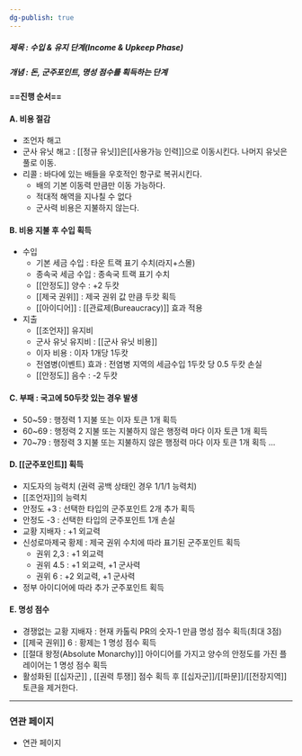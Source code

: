 ```yaml
---
dg-publish: true
---
```

##### 제목 : 수입 & 유지 단계(Income & Upkeep Phase)
##### 개념 : 돈, 군주포인트, 명성 점수를 획득하는 단계

#### ==진행 순서==

#### A. 비용 절감
- 조언자 해고 
- 군사 유닛 해고 : [[정규 유닛]]은[[사용가능 인력]]으로 이동시킨다. 나머지 유닛은 풀로 이동.
- 리콜 : 바다에 있는 배들을 우호적인 항구로 복귀시킨다.
  - 배의 기본 이동력 만큼만 이동 가능하다.
  - 적대적 해역을 지나칠 수 없다
  - 군사력 비용은 지불하지 않는다.

#### B. 비용 지불 후 수입 획득
- 수입
  - 기본 세금 수입 : 타운 트랙 표기 수치(라지+스몰)
  - 종속국 세금 수입 : 종속국 트랙 표기 수치
  - [[안정도]] 양수 : +2 두캇
  - [[제국 권위]] : 제국 권위 값 만큼 두캇 획득
  - [[아이디어]] : [[관료제(Bureaucracy)]] 효과 적용
- 지출 
  - [[조언자]] 유지비
  - 군사 유닛 유지비 :  [[군사 유닛 비용]]
  - 이자 비용 : 이자 1개당 1두캇
  - 전염병(이벤트) 효과 : 전염병 지역의 세금수입 1두캇 당 0.5 두캇 손실
  - [[안정도]] 음수 : -2 두캇

#### C. 부패 : 국고에 50두캇 있는 경우 발생
- 50~59 : 행정력 1 지불 또는 이자 토큰 1개 획득
- 60~69 : 행정력 2 지불 또는 지불하지 않은 행정력 마다 이자 토큰 1개 획득
- 70~79 : 행정력 3 지불 또는 지불하지 않은 행정력 마다 이자 토큰 1개 획득 ...

#### D. [[군주포인트]] 획득 
- 지도자의 능력치 (권력 공백 상태인 경우 1/1/1 능력치)
- [[조언자]]의 능력치
- 안정도 +3 : 선택한 타입의 군주포인트 2개 추가 획득
- 안정도 -3 : 선택한 타입의 군주포인트 1개 손실
- 교황 지배자 : +1 외교력
- 신성로마제국 황제 : 제국 권위 수치에 따라 표기된 군주포인트 획득
  - 권위 2,3 : +1 외교력
  - 권위 4.5 : +1 외교력, +1 군사력
  - 권위 6 : +2 외교력, +1 군사력
- 정부 아이디어에 따라 추가 군주포인트 획득

#### E. 명성 점수
- 경쟁없는 교황 지배자 : 현재 카톨릭 PR의 숫자-1 만큼 명성 점수 획득(최대 3점)
- [[제국 권위]] 6 : 황제는 1 명성 점수 획득
- [[절대 왕정(Absolute Monarchy)]] 아이디어를 가지고 양수의 안정도를 가진 플레이어는 1 명성 점수 획득
- 활성화된 [[십자군]] , [[권력 투쟁]] 점수 획득 후 [[십자군]]/[[파문]]/[[전장지역]] 토큰을 제거한다.

--- 
### 연관 페이지
- 연관 페이지
